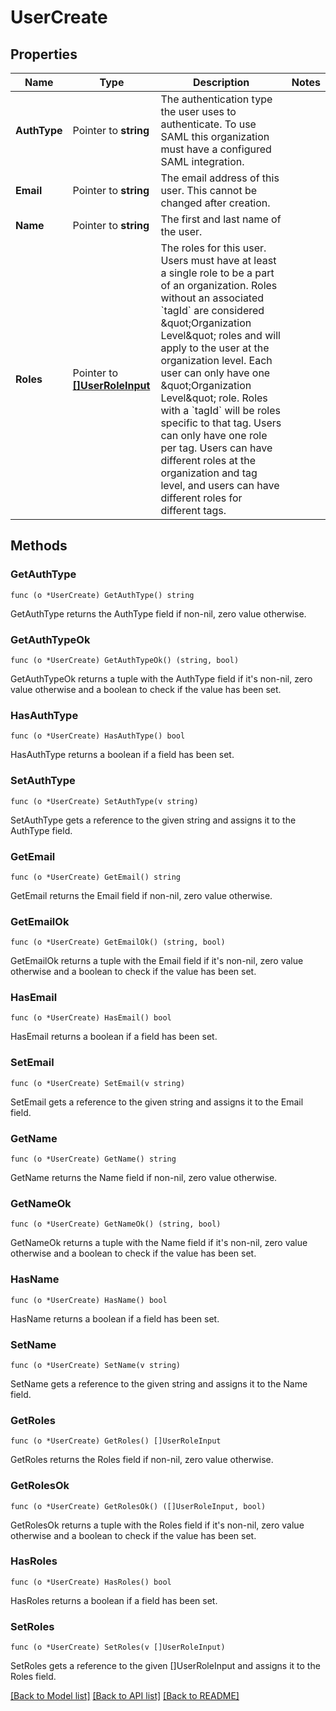 # UserCreate

## Properties

Name | Type | Description | Notes
------------ | ------------- | ------------- | -------------
**AuthType** | Pointer to **string** | The authentication type the user uses to authenticate. To use SAML this organization must have a configured SAML integration. | 
**Email** | Pointer to **string** | The email address of this user. This cannot be changed after creation. | 
**Name** | Pointer to **string** | The first and last name of the user. | 
**Roles** | Pointer to [**[]UserRoleInput**](UserRoleInput.md) | The roles for this user. Users must have at least a single role to be a part of an organization. Roles without an associated &#x60;tagId&#x60; are considered \&quot;Organization Level\&quot; roles and will apply to the user at the organization level. Each user can only have one \&quot;Organization Level\&quot; role. Roles with a &#x60;tagId&#x60; will be roles specific to that tag. Users can only have one role per tag. Users can have different roles at the organization and tag level, and users can have different roles for different tags. | 

## Methods

### GetAuthType

`func (o *UserCreate) GetAuthType() string`

GetAuthType returns the AuthType field if non-nil, zero value otherwise.

### GetAuthTypeOk

`func (o *UserCreate) GetAuthTypeOk() (string, bool)`

GetAuthTypeOk returns a tuple with the AuthType field if it's non-nil, zero value otherwise
and a boolean to check if the value has been set.

### HasAuthType

`func (o *UserCreate) HasAuthType() bool`

HasAuthType returns a boolean if a field has been set.

### SetAuthType

`func (o *UserCreate) SetAuthType(v string)`

SetAuthType gets a reference to the given string and assigns it to the AuthType field.

### GetEmail

`func (o *UserCreate) GetEmail() string`

GetEmail returns the Email field if non-nil, zero value otherwise.

### GetEmailOk

`func (o *UserCreate) GetEmailOk() (string, bool)`

GetEmailOk returns a tuple with the Email field if it's non-nil, zero value otherwise
and a boolean to check if the value has been set.

### HasEmail

`func (o *UserCreate) HasEmail() bool`

HasEmail returns a boolean if a field has been set.

### SetEmail

`func (o *UserCreate) SetEmail(v string)`

SetEmail gets a reference to the given string and assigns it to the Email field.

### GetName

`func (o *UserCreate) GetName() string`

GetName returns the Name field if non-nil, zero value otherwise.

### GetNameOk

`func (o *UserCreate) GetNameOk() (string, bool)`

GetNameOk returns a tuple with the Name field if it's non-nil, zero value otherwise
and a boolean to check if the value has been set.

### HasName

`func (o *UserCreate) HasName() bool`

HasName returns a boolean if a field has been set.

### SetName

`func (o *UserCreate) SetName(v string)`

SetName gets a reference to the given string and assigns it to the Name field.

### GetRoles

`func (o *UserCreate) GetRoles() []UserRoleInput`

GetRoles returns the Roles field if non-nil, zero value otherwise.

### GetRolesOk

`func (o *UserCreate) GetRolesOk() ([]UserRoleInput, bool)`

GetRolesOk returns a tuple with the Roles field if it's non-nil, zero value otherwise
and a boolean to check if the value has been set.

### HasRoles

`func (o *UserCreate) HasRoles() bool`

HasRoles returns a boolean if a field has been set.

### SetRoles

`func (o *UserCreate) SetRoles(v []UserRoleInput)`

SetRoles gets a reference to the given []UserRoleInput and assigns it to the Roles field.


[[Back to Model list]](../README.md#documentation-for-models) [[Back to API list]](../README.md#documentation-for-api-endpoints) [[Back to README]](../README.md)


